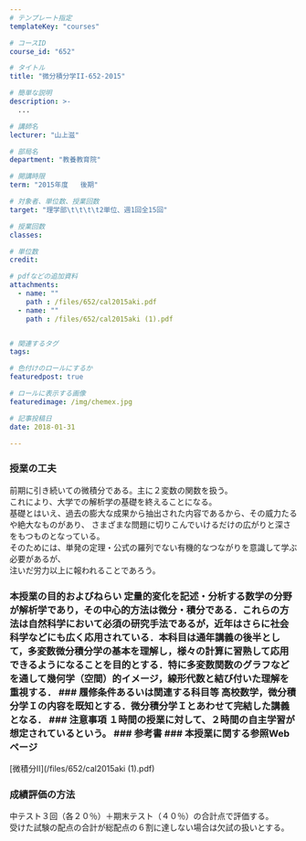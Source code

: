 ```yaml
---
# テンプレート指定
templateKey: "courses"

# コースID
course_id: "652"

# タイトル
title: "微分積分学II-652-2015"

# 簡単な説明
description: >-
  ...

# 講師名
lecturer: "山上滋"

# 部局名
department: "教養教育院"

# 開講時限
term: "2015年度	後期"

# 対象者、単位数、授業回数
target: "理学部\t\t\t\t2単位、週1回全15回"

# 授業回数
classes: 

# 単位数
credit: 

# pdfなどの追加資料
attachments: 
  - name: "" 
    path : /files/652/cal2015aki.pdf
  - name: "" 
    path : /files/652/cal2015aki (1).pdf


# 関連するタグ
tags:

# 色付けのロールにするか
featuredpost: true

# ロールに表示する画像
featuredimage: /img/chemex.jpg

# 記事投稿日
date: 2018-01-31

---
```


 ### 授業の工夫 

前期に引き続いての微積分である。主に２変数の関数を扱う。  
これにより、大学での解析学の基礎を終えることになる。  
基礎とはいえ、過去の膨大な成果から抽出された内容であるから、その威力たるや絶大なものがあり、 さまざまな問題に切りこんでいけるだけの広がりと深さをもつものとなっている。  
そのためには、単発の定理・公式の羅列でない有機的なつながりを意識して学ぶ必要があるが、  
注いだ労力以上に報われることであろう。

 ### 本授業の目的およびねらい 定量的変化を記述・分析する数学の分野が解析学であり，その中心的方法は微分・積分である．これらの方法は自然科学において必須の研究手法であるが，近年はさらに社会科学などにも広く応用されている．本科目は通年講義の後半として，多変数微分積分学の基本を理解し，様々の計算に習熟して応用できるようになることを目的とする．特に多変数関数のグラフなどを通して幾何学（空間）的イメージ，線形代数と結び付いた理解を重視する． ### 履修条件あるいは関連する科目等 高校数学，微分積分学Ｉの内容を既知とする．微分積分学Ｉとあわせて完結した講義となる． ### 注意事項 １時間の授業に対して、２時間の自主学習が想定されているという。 ### 参考書  ### 本授業に関する参照Webページ 


[微積分Ⅱ](/files/652/cal2015aki (1).pdf) 

 ### 成績評価の方法 

中テスト３回（各２０％）＋期末テスト（４０％）の合計点で評価する。  
受けた試験の配点の合計が総配点の６割に達しない場合は欠試の扱いとする。
